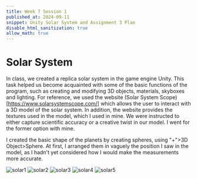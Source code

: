 ```yaml
---
title: Week 7 Session 1
published_at: 2024-09-11
snippet: Unity Solar System and Assignment 3 Plan
disable_html_sanitization: true
allow_math: true
---
```


# Solar System

In class, we created a replica solar system in the game engine Unity. This task helped us become acquainted with some of the basic functions of the program, such as creating and modifying 3D objects, materials, skyboxes and lighting. For reference, we used the website (Solar System Scope)[https://www.solarsystemscope.com/] which allows the user to interact with a 3D model of the solar system. In addition, the website provides the textures used in the model, which I used in mine. We were instructed to either capture scientific accuracy or a creative twist in our model. I went for the former option with mine. 

I created the basic shape of the planets by creating spheres, using "+">3D Object>Sphere. At first, I arranged them in vaguely the position I saw in the model, as I hadn't yet considered how I would make the measurements more accurate.

![solar1](/w07s1/solar1.png)
![solar2](/w07s1/solar2.png)
![solar3](/w07s1/solar3.png)
![solar4](/w07s1/solar4.png)
![solar5](/w07s1/solar5.png)



